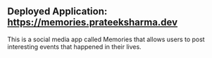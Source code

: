 
## Deployed Application:  https://memories.prateeksharma.dev
This is a social media app called Memories that allows users to post interesting events that happened in their lives.
